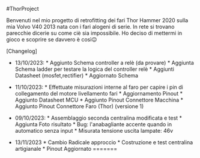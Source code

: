 #ThorProject


Benvenuti nel mio progetto di retrofitting dei fari Thor Hammer 2020 sulla mia Volvo V40 2013 nata con i fari alogeni di serie.
In rete si trovano parecchie dicerie su come ciè sia impossibile.
Ho deciso di mettermi in gioco e scoprire se davvero è così😉



[Changelog]

- 13/10/2023: * Aggiunto Schema controller a relè (da provare)
              * Aggiunta Schema ladder per testare la logica del controller relè
              * Aggiunti Datasheet (mosfet,rectifier)
              * Aggiornato Schema

- 11/10/2023: * Effettuate misurazioni interne al faro per capire i pin di collegamento del motore livellamento fari
              * Aggiornamento Pinout
              * Aggiunto Datasheet MCU
              * Aggiunto Pinout Connettore Macchina
              * Aggiunto Pinout Connettore Faro (Thor) (versione 1)

- 09/10/2023: * Assemblaggio seconda centralina modificata e test
              * Aggiunta Foto risultato
              * Bug: l'anabagliante accente quando in automatico senza input
              * Misurata tensione uscita lampate: 46v

- 13/11/2023 * Cambio Radicale approccio 
             * Costruzione e test centralina artigianale
             * Pinout Aggiornato
=======
